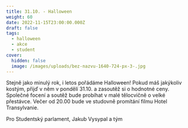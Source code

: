 ```yaml
---
title: 31.10. - Halloween
weight: 60
date: 2022-11-15T23:00:00.000Z
draft: false
tags:
  - halloween
  - akce
  - student
cover:
  hidden: false
  image: /images/uploads/bez-nazvu-1640-724-px-3-.jpg
---
```

<!--StartFragment-->

Stejně jako minulý rok, i letos pořádáme Halloween! Pokud máš jakýkoliv kostým, přijď v něm v pondělí 31.10. a zasoutěž si o hodnotné ceny. Společné focení a soutěž bude probíhat v malé tělocvičně o velké přestávce. Večer od 20.00 bude ve studovně promítání filmu Hotel Transylvanie.

P﻿ro Studentský parlament, Jakub Vysypal a tým

<!--EndFragment-->